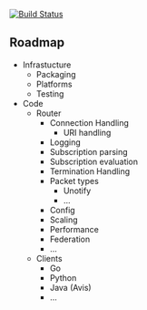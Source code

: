 [![Build Status](https://travis-ci.org/cobaro/elvin.svg?branch=master)](https://travis-ci.org/cobaro/elvin)

Roadmap
-------
* Infrastucture
  * Packaging
  * Platforms
  * Testing
* Code
  * Router
    * Connection Handling
      * URI handling
    * Logging
    * Subscription parsing
    * Subscription evaluation
    * Termination Handling
    * Packet types
      * Unotify
      * ...
    * Config
    * Scaling
    * Performance
    * Federation
    * ...
  * Clients
    * Go
    * Python
    * Java (Avis)
    * ...
  
